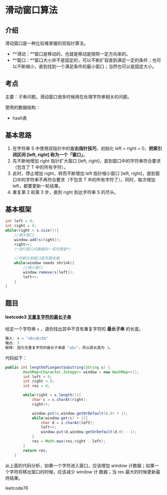 # 滑动窗口算法

## 介绍

滑动窗口是一种比较难掌握的双指针算法。

- **滑动：**窗口是移动的，也就是移动是按照一定方向来的。
- **窗口：**窗口大小并不是固定的，可以不断扩容直到满足一定的条件；也可以不断缩小，直到找到一个满足条件的最小窗口；当然也可以是固定大小。

## 考点

主要：子串问题。滑动窗口很多时候用在处理字符串相关的问题。

使用的数据结构：

- hash表

## 基本思路

1. 在字符串 S 中使用双指针中的**左右指针技巧**，初始化 left = right = 0，**把索引闭区间 [left, right] 称为一个「窗口」**。
2. 先不断地增加 right 指针扩大窗口 [left, right]，直到窗口中的字符串符合要求（包含了 T 中的所有字符）。
3. 此时，停止增加 right，转而不断增加 left 指针缩小窗口 [left, right]，直到窗口中的字符串不再符合要求（不包含 T 中的所有字符了）。同时，每次增加 left，都要更新一轮结果。
4. 重复第 2 和第 3 步，直到 right 到达字符串 S 的尽头。

## 基本框架

```java
int left = 0;
int right = 0;
while(right < s.size()){
	//增大窗口
	window.add(s[right]);
	right++;
    /*进行窗口内数据的一系列更新*/
	
    //判断左侧窗口是否要收缩
	while(window needs shrink){
		//缩小窗口
		window.remove(s[left]);
		left++;
	}
}
```

## 题目

#### leetcode3 [无重复字符的最长子串](https://leetcode-cn.com/problems/longest-substring-without-repeating-characters/)

给定一个字符串 `s` ，请你找出其中不含有重复字符的 **最长子串** 的长度。

```java
输入: s = "abcabcbb"
输出: 3 
解释: 因为无重复字符的最长子串是 "abc"，所以其长度为 3。
```

代码如下：

```java
public int lengthOfLongestSubstring(String s) {
        HashMap<Character,Integer> window = new HashMap<>();
        int left = 0;
        int right = 0;
        int res = 0;

        while(right < s.length()){
            char c = s.charAt(right);
            right++;

            window.put(c,window.getOrDefault(c,0) + 1);
            while(window.get(c) > 1){
                char d = s.charAt(left);
                left++;
                window.put(d,window.getOrDefault(d,0) - 1);
            }
            res = Math.max(res,right - left);
        }
        return res;
    }
```

从上面的代码分析，如果⼀个字符进⼊窗⼝，应该增加 window 计数器；如果⼀个字符将移出窗⼝的时候，应该减少 window 计
数器；当 res 最大的时候更新最终结果。  

leetcode76 